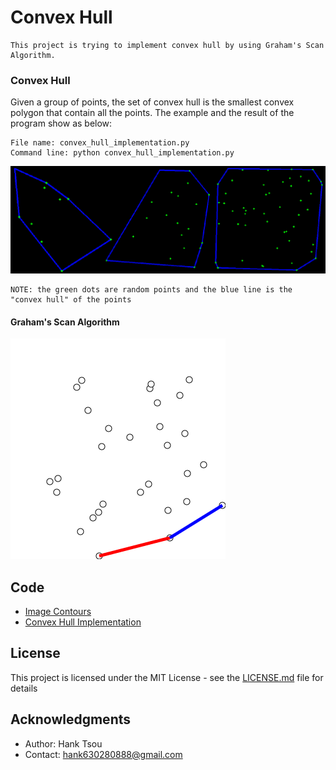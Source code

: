 # Convex Hull
```
This project is trying to implement convex hull by using Graham's Scan Algorithm.
```

### Convex Hull
Given a group of points, the set of convex hull is the smallest convex polygon that contain all the points. The example and the result of the program show as below:
```
File name: convex_hull_implementation.py
Command line: python convex_hull_implementation.py 
```
![](README_IMG/convex_hull.png)
```
NOTE: the green dots are random points and the blue line is the "convex hull" of the points
```
#### Graham's Scan Algorithm
![](README_IMG/GrahamScanDemo.gif)

## Code
- [Image Contours](https://github.com/Hank-Tsou/Computer-Vision-OpenCV-Python/tree/master/tutorials/Image_Processing/8_Image_Contours)
- [Convex Hull Implementation](https://github.com/Hank-Tsou/Convex-Hull)

## License

This project is licensed under the MIT License - see the [LICENSE.md](LICENSE.md) file for details

## Acknowledgments

* Author: Hank Tsou
* Contact: hank630280888@gmail.com
